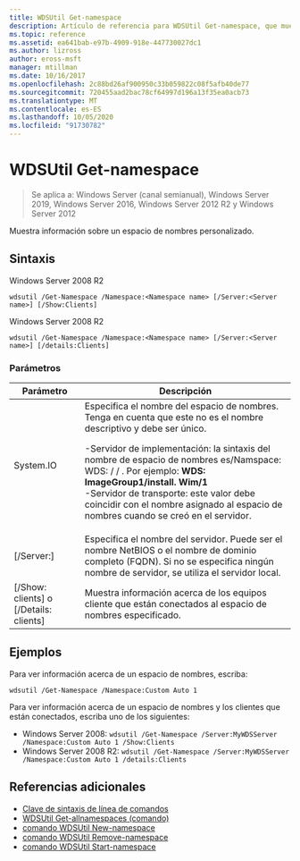 ```yaml
---
title: WDSUtil Get-namespace
description: Artículo de referencia para WDSUtil Get-namespace, que muestra información sobre un espacio de nombres personalizado.
ms.topic: reference
ms.assetid: ea641bab-e97b-4909-918e-447730027dc1
ms.author: lizross
author: eross-msft
manager: mtillman
ms.date: 10/16/2017
ms.openlocfilehash: 2c88bd26af900950c33b059822c08f5afb40de77
ms.sourcegitcommit: 720455aad2bac78cf64997d196a13f35ea0acb73
ms.translationtype: MT
ms.contentlocale: es-ES
ms.lasthandoff: 10/05/2020
ms.locfileid: "91730782"
---
```

# <a name="wdsutil-get-namespace"></a>WDSUtil Get-namespace

> Se aplica a: Windows Server (canal semianual), Windows Server 2019, Windows Server 2016, Windows Server 2012 R2 y Windows Server 2012

Muestra información sobre un espacio de nombres personalizado.

## <a name="syntax"></a>Sintaxis
Windows Server 2008 R2
```
wdsutil /Get-Namespace /Namespace:<Namespace name> [/Server:<Server name>] [/Show:Clients]
```
Windows Server 2008 R2
```
wdsutil /Get-Namespace /Namespace:<Namespace name> [/Server:<Server name>] [/details:Clients]
```
### <a name="parameters"></a>Parámetros

|               Parámetro               |                                                                                                                                                                                         Descripción                                                                                                                                                                                          |
|---------------------------------------|----------------------------------------------------------------------------------------------------------------------------------------------------------------------------------------------------------------------------------------------------------------------------------------------------------------------------------------------------------------------------------------------|
|      System.IO<Namespace name>      | Especifica el nombre del espacio de nombres. Tenga en cuenta que este no es el nombre descriptivo y debe ser único.<p>-Servidor de implementación: la sintaxis del nombre de espacio de nombres es/Namspace: WDS: <ImageGroup> / <ImageName> / <Index> . Por ejemplo: **WDS: ImageGroup1/install. Wim/1**<br />-Servidor de transporte: este valor debe coincidir con el nombre asignado al espacio de nombres cuando se creó en el servidor. |
|        [/Server:<Server name>]        |                                                                                                             Especifica el nombre del servidor. Puede ser el nombre NetBIOS o el nombre de dominio completo (FQDN). Si no se especifica ningún nombre de servidor, se utiliza el servidor local.                                                                                                              |
| [/Show: clients] o [/Details: clients] |                                                                                                                                                  Muestra información acerca de los equipos cliente que están conectados al espacio de nombres especificado.                                                                                                                                                  |

## <a name="examples"></a>Ejemplos
Para ver información acerca de un espacio de nombres, escriba:
```
wdsutil /Get-Namespace /Namespace:Custom Auto 1
```
Para ver información acerca de un espacio de nombres y los clientes que están conectados, escriba uno de los siguientes:
- Windows Server 2008: `wdsutil /Get-Namespace /Server:MyWDSServer /Namespace:Custom Auto 1 /Show:Clients`
- Windows Server 2008 R2: `wdsutil /Get-Namespace /Server:MyWDSServer /Namespace:Custom Auto 1 /details:Clients`

## <a name="additional-references"></a>Referencias adicionales
- [Clave de sintaxis de línea de comandos](command-line-syntax-key.md)
- [WDSUtil Get-allnamespaces (comando)](wdsutil-get-allnamespaces.md)
- [comando WDSUtil New-namespace](wdsutil-new-namespace.md)
- [comando WDSUtil Remove-namespace](wdsutil-remove-namespace.md)
- [comando WDSUtil Start-namespace](wdsutil-start-namespace.md)
